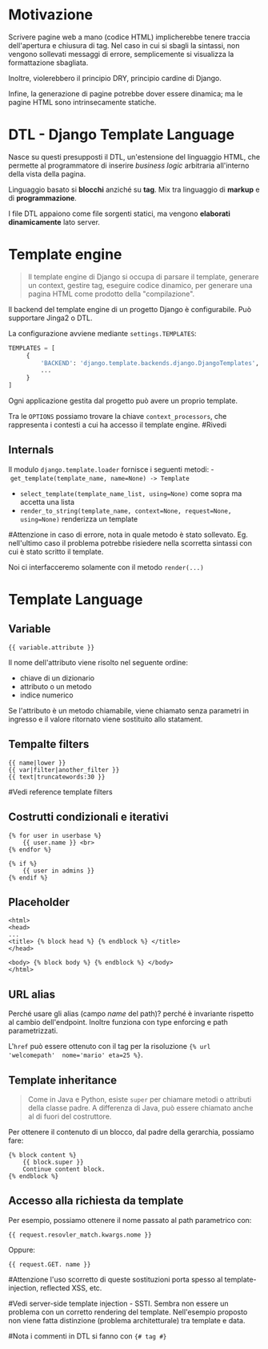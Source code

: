 # Motivazione
Scrivere pagine web a mano (codice HTML) implicherebbe tenere traccia dell'apertura e chiusura di tag. Nel caso in cui si sbagli la sintassi, non vengono sollevati messaggi di errore, semplicemente si visualizza la formattazione sbagliata.

Inoltre, violerebbero il principio DRY, principio cardine di Django.

Infine, la generazione di pagine potrebbe dover essere dinamica; ma le pagine HTML sono intrinsecamente statiche.
# DTL - Django Template Language
Nasce su questi presupposti il DTL, un'estensione del linguaggio HTML, che permette al programmatore di inserire *business logic* arbitraria all'interno della vista della pagina.

Linguaggio basato si **blocchi** anziché su **tag**. Mix tra linguaggio di **markup** e di **programmazione**.

I file DTL appaiono come file sorgenti statici, ma vengono **elaborati dinamicamente** lato server.

# Template engine
>Il template engine di Django si occupa di parsare il template, generare un context, gestire tag, eseguire codice dinamico, per generare una pagina HTML come prodotto della "compilazione".

Il backend del template engine di un progetto Django è configurabile. Può supportare Jinga2 o DTL.

La configurazione avviene mediante `settings.TEMPLATES`:
```Python
TEMPLATES = [
	 {
		 'BACKEND': 'django.template.backends.django.DjangoTemplates',
		 ...
	 }
]
```

Ogni applicazione gestita dal progetto può avere un proprio template.

Tra le `OPTIONS` possiamo trovare la chiave `context_processors`, che rappresenta i contesti a cui ha accesso il template engine.
#Rivedi
## Internals
Il modulo `django.template.loader` fornisce i seguenti metodi:
- `get_template(template_name, name=None) -> Template`
- `select_template(template_name_list, using=None)` come sopra ma accetta una lista
- `render_to_string(template_name, context=None, request=None, using=None)` renderizza un template

#Attenzione in caso di errore, nota in quale metodo è stato sollevato. Eg. nell'ultimo caso il problema potrebbe risiedere nella scorretta sintassi con cui è stato scritto il template.

Noi ci interfacceremo solamente con il metodo `render(...)`

# Template Language
## Variable
```Django
{{ variable.attribute }}
```

Il nome dell'attributo viene risolto nel seguente ordine:
- chiave di un dizionario
- attributo o un metodo
- indice numerico

Se l'attributo è un metodo chiamabile, viene chiamato senza parametri in ingresso e il valore ritornato viene sostituito allo statament.

## Tempalte filters
```Django
{{ name|lower }}
{{ var|filter|another_filter }}
{{ text|truncatewords:30 }}
```

#Vedi reference template filters

## Costrutti condizionali e iterativi
```Django
{% for user in userbase %}
	{{ user.name }} <br>
{% endfor %}
```

```Django
{% if %}
	{{ user in admins }}
{% endif %}
```

## Placeholder
```Django
<html>
<head>
...
<title> {% block head %} {% endblock %} </title>
</head>

<body> {% block body %} {% endblock %} </body>
</html>
```

## URL alias
Perché usare gli alias (campo  *name* del path)? perché è invariante rispetto al cambio dell'endpoint. Inoltre funziona con type enforcing e path parametrizzati.

L'`href` può essere ottenuto con il tag per la risoluzione `{% url 'welcomepath'  nome='mario' eta=25 %}`.

## Template inheritance
>Come in Java e Python, esiste `super` per chiamare metodi o attributi della classe padre. A differenza di Java, può essere chiamato anche al di fuori del costruttore.

Per ottenere il contenuto di un blocco, dal padre della gerarchia, possiamo fare:
```Django
{% block content %}
	{{ block.super }}
	Continue content block.
{% endblock %}
```
## Accesso alla richiesta da template
Per esempio, possiamo ottenere il nome passato al path parametrico con:
```Django
{{ request.resovler_match.kwargs.nome }}
```

Oppure:
```Django
{{ request.GET. name }}
```

#Attenzione l'uso scorretto di queste sostituzioni porta spesso al template-injection, reflected XSS, etc.

#Vedi server-side template injection - SSTI. Sembra non essere un problema con un corretto rendering del template. Nell'esempio proposto non viene fatta distinzione (problema architetturale) tra template e data.

#Nota i commenti in DTL si fanno con `{# tag #}`